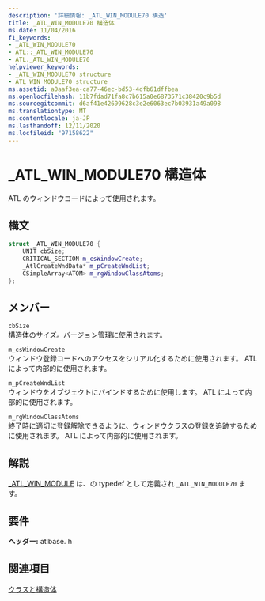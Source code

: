 ```yaml
---
description: '詳細情報: _ATL_WIN_MODULE70 構造'
title: _ATL_WIN_MODULE70 構造体
ms.date: 11/04/2016
f1_keywords:
- _ATL_WIN_MODULE70
- ATL::_ATL_WIN_MODULE70
- ATL._ATL_WIN_MODULE70
helpviewer_keywords:
- _ATL_WIN_MODULE70 structure
- ATL_WIN_MODULE70 structure
ms.assetid: a0aaf3ea-ca77-46ec-bd53-4dfb61dffbea
ms.openlocfilehash: 11b7fdad71fa8c7b615a0e6873571c38420c9b5d
ms.sourcegitcommit: d6af41e42699628c3e2e6063ec7b03931a49a098
ms.translationtype: MT
ms.contentlocale: ja-JP
ms.lasthandoff: 12/11/2020
ms.locfileid: "97158622"
---
```

# <a name="_atl_win_module70-structure"></a>_ATL_WIN_MODULE70 構造体

ATL のウィンドウコードによって使用されます。

## <a name="syntax"></a>構文

```cpp
struct _ATL_WIN_MODULE70 {
    UNIT cbSize;
    CRITICAL_SECTION m_csWindowCreate;
    _AtlCreateWndData* m_pCreateWndList;
    CSimpleArray<ATOM> m_rgWindowClassAtoms;
};
```

## <a name="members"></a>メンバー

`cbSize`<br/>
構造体のサイズ。バージョン管理に使用されます。

`m_csWindowCreate`<br/>
ウィンドウ登録コードへのアクセスをシリアル化するために使用されます。 ATL によって内部的に使用されます。

`m_pCreateWndList`<br/>
ウィンドウをオブジェクトにバインドするために使用します。 ATL によって内部的に使用されます。

`m_rgWindowClassAtoms`<br/>
終了時に適切に登録解除できるように、ウィンドウクラスの登録を追跡するために使用されます。 ATL によって内部的に使用されます。

## <a name="remarks"></a>解説

[_ATL_WIN_MODULE](atl-typedefs.md#_atl_win_module) は、の typedef として定義され `_ATL_WIN_MODULE70` ます。

## <a name="requirements"></a>要件

**ヘッダー:** atlbase. h

## <a name="see-also"></a>関連項目

[クラスと構造体](../../atl/reference/atl-classes.md)
